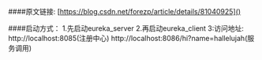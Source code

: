 ####原文链接:
    [https://blog.csdn.net/forezp/article/details/81040925]()

####启动方式：
    1.先启动eureka_server
    2.再启动eureka_client
    3:访问地址: 
        http://localhost:8085(注册中心)
        http://localhost:8086/hi?name=hallelujah(服务调用)
